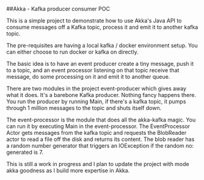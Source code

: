 ##Akka - Kafka producer consumer POC

This is a simple project to demonstrate how to use Akka's Java API to consume messages off a Kafka topic, process it and emit it to
another kafka topic.

The pre-requisites are having a local kafka / docker environment setup. You can either choose to run docker or kafka on 
directly.

The basic idea  is to have an event producer create a tiny message, push it to a topic, and an event processor listening
on that topic receive that message, do some processing on it and emit it to another queue.

There are two modules in the project event-producer which gives away what it does. It's a barebone Kafka producer. 
Nothing fancy happens there. You run the producer by running Main, if there's a kafka topic, it pumps through 
1 million messages to the topic and shuts itself down.

The event-processor is the module that does all the akka-kafka magic. You can run it by executing Main in the 
event-processor. The EventProcessor Actor gets messages from the kafka topic and requests the BlobReader actor to read a
file off the disk and returns its content. The blob reader has a random number generator that triggers an IOException if
the random no: generated is 7. 

This is still a work in progress and I plan to update the project with mode akka goodness as I build more expertise in 
Akka.

   